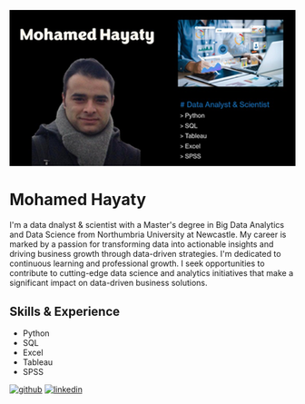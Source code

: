 ![Data Analyst and Scientist](https://github.com/mohamedhayaty/mohamedhayaty/blob/main/created%20banner.png?raw=true)



# Mohamed Hayaty
I'm a data dnalyst & scientist with a Master's degree in Big Data Analytics and Data Science from Northumbria University at Newcastle. My career is marked by a passion for transforming data into actionable insights and driving business growth through data-driven strategies. I'm dedicated to continuous learning and professional growth. I seek opportunities to contribute to cutting-edge data science and analytics initiatives that make a significant impact on data-driven business solutions. 

## Skills & Experience

- Python
- SQL
- Excel
- Tableau
- SPSS


[<img src='https://cdn.jsdelivr.net/npm/simple-icons@3.0.1/icons/github.svg' alt='github' height='40'>](https://github.com/https://github.com/mohamedhayaty/mohamedhayaty/)  [<img src='https://cdn.jsdelivr.net/npm/simple-icons@3.0.1/icons/linkedin.svg' alt='linkedin' height='40'>](https://www.linkedin.com/in/https://www.linkedin.com/in/mohamed-hayaty//)  


